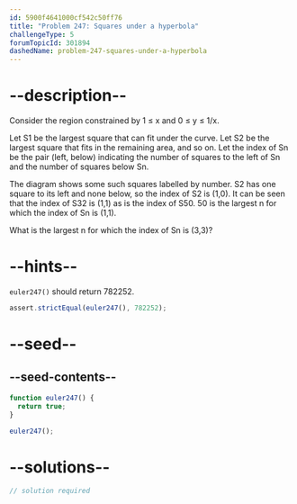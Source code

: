 ```yaml
---
id: 5900f4641000cf542c50ff76
title: "Problem 247: Squares under a hyperbola"
challengeType: 5
forumTopicId: 301894
dashedName: problem-247-squares-under-a-hyperbola
---
```


# --description--

Consider the region constrained by 1 ≤ x and 0 ≤ y ≤ 1/x.

Let S1 be the largest square that can fit under the curve. Let S2 be the largest square that fits in the remaining area, and so on. Let the index of Sn be the pair (left, below) indicating the number of squares to the left of Sn and the number of squares below Sn.

The diagram shows some such squares labelled by number. S2 has one square to its left and none below, so the index of S2 is (1,0). It can be seen that the index of S32 is (1,1) as is the index of S50. 50 is the largest n for which the index of Sn is (1,1).

What is the largest n for which the index of Sn is (3,3)?

# --hints--

`euler247()` should return 782252.

```js
assert.strictEqual(euler247(), 782252);
```

# --seed--

## --seed-contents--

```js
function euler247() {
  return true;
}

euler247();
```

# --solutions--

```js
// solution required
```
